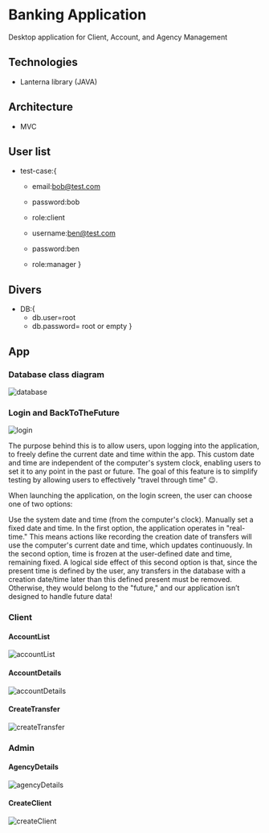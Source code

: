 # Banking Application
Desktop application for Client, Account, and Agency Management

## Technologies
  * Lanterna library (JAVA)

## Architecture
  * MVC	

## User list

* test-case:{
  * email:bob@test.com
  * password:bob
  * role:client
  
  * username:ben@test.com
  * password:ben
  * role:manager
 }


## Divers
  
  * DB:{
  	* db.user=root
	* db.password= root or empty
  }

## App

### Database class diagram
![database](assets/database.png)

### Login and BackToTheFuture
![login](assets/login.png)

The purpose behind this is to allow users, upon logging into the application, to freely define the current date and time within the app. This custom date and time are independent of the computer's system clock, enabling users to set it to any point in the past or future. The goal of this feature is to simplify testing by allowing users to effectively "travel through time" 😉.

When launching the application, on the login screen, the user can choose one of two options:

Use the system date and time (from the computer's clock).
Manually set a fixed date and time.
In the first option, the application operates in "real-time." This means actions like recording the creation date of transfers will use the computer's current date and time, which updates continuously.
In the second option, time is frozen at the user-defined date and time, remaining fixed.
A logical side effect of this second option is that, since the present time is defined by the user, any transfers in the database with a creation date/time later than this defined present must be removed. Otherwise, they would belong to the "future," and our application isn’t designed to handle future data!

### Client
#### AccountList
![accountList](assets/account-list.png)

#### AccountDetails
![accountDetails](assets/account-details.png)

#### CreateTransfer
![createTransfer](assets/create-transfer.png)


### Admin
#### AgencyDetails
![agencyDetails](assets/agency-details.png)

#### CreateClient
![createClient](assets/create-client.png)